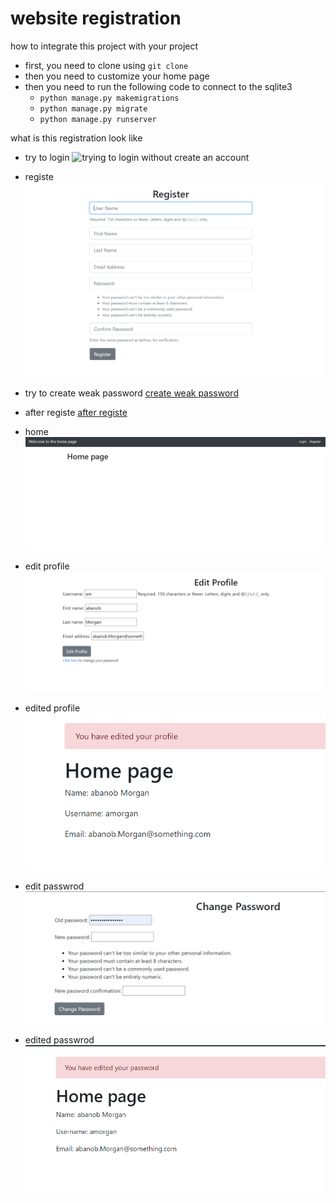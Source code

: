 # website registration
how to integrate this project with your project 
- first, you need to clone using `git clone`
- then you need to customize your home page 
- then you need to run the following code to connect to the sqlite3
    - `python manage.py makemigrations`
    - `python manage.py migrate`
    - `python manage.py runserver`

what is this registration look like 

- try to login
![trying to login without create an account](https://github.com/abanobMorgan/backend/c/main/Python/registrations/images/Try_to_login_without_account.PNG)

- registe
![register page to create an account to use for login](https://github.com/abanobMorgan/backend/blob/main/Python/registrations/images/registe_page.PNG)

- try to create weak password
[create weak password](https://github.com/abanobMorgan/backend/blob/main/Python/registrations/images/trying_to_create_weak_pass.png)

- after registe
[after registe](https://github.com/abanobMorgan/backend/blob/main/Python/registrations/images/registered.png)

- home
![home](https://github.com/abanobMorgan/backend/blob/main/Python/registrations/images/home.PNG)

- edit profile
![edit profile page](https://github.com/abanobMorgan/backend/blob/main/Python/registrations/images/edit_profile.PNG)

- edited profile
![edited profile page](https://github.com/abanobMorgan/backend/blob/main/Python/registrations/images/edited_profile.PNG)

- edit passwrod
![edit passwrod page](https://github.com/abanobMorgan/backend/blob/main/Python/registrations/images/change_pass.PNG)

- edited passwrod 
![edited passwrod page](https://github.com/abanobMorgan/backend/blob/main/Python/registrations/images/edited_password.PNG)